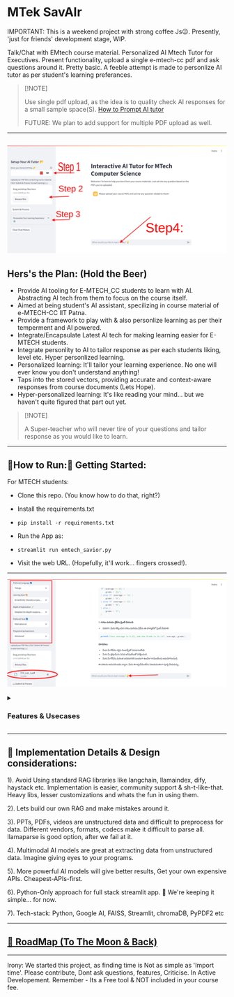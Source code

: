 # MTek SavAIr
IMPORTANT: This is a weekend project with strong coffee Js😉. Presently, 'just for friends' development stage, WIP.

Talk/Chat with EMtech course material. Personalized AI Mtech Tutor for Executives.
Present functionality, upload a single e-mtech-cc pdf and ask questions around it. Pretty basic.
A feeble attempt is made to personlize AI tutor as per student's learning preferances.

> [!NOTE] <p> Use single pdf upload, as the idea is to quality check AI responses for a small sample space(S).
> [How to Prompt AI tutor](https://github.com/AJaySi/E-MTECH-CC/wiki/How-to-prompt-emtech-chatbot)</p>
FUTURE: We plan to add support for multiple PDF upload as well.
---
![](https://github.com/AJaySi/E-MTECH-CC/blob/main/lib/workspace/data/emtech-homepage.png)
---
## Hers's the Plan: (Hold the Beer)

- Provide AI tooling for E-MTECH_CC students to learn with AI. Abstracting AI tech from them to focus on the course itself.
- Aimed at being student's AI assistant, specilizing in course material of e-MTECH-CC IIT Patna.
- Provide a framework to play with & also personlize learning as per their temperment and AI powered.
- Integrate/Encapsulate Latest AI tech for making learning easier for E-MTECH students.
- Integrate personlity to AI to tailor response as per each students liking, level etc. Hyper personlized learning.
- Personalized learning: It'll tailor your learning experience. No one will ever know you don't understand anything!
- Taps into the stored vectors, providing accurate and context-aware responses from course documents (Lets Hope).
- Hyper-personalized learning: It's like reading your mind... but we haven't quite figured that part out yet.

> [!NOTE] <p>A Super-teacher who will never tire of your questions and tailor response as you would like to learn.</p>

---

## 🏃How to Run:🏃 Getting Started:

For MTECH students:

- Clone this repo. (You know how to do that, right?)

- Install the requirements.txt 
- `pip install -r requirements.txt`

- Run the App as:
- `streamlit run emtech_savior.py`

- Visit the web URL. (Hopefully, it'll work... fingers crossed!).

---
![](https://github.com/AJaySi/E-MTECH-CC/blob/main/lib/workspace/data/mtech-tutor1.png)
<details><summary><h3>Features & Usecases</h3></summary>
1). Input slide page contents and ask questions, clarifications, examples etc
2). Input course video for speech to text, get summary, 'what the professor said', 'student questions' etc
Note: 'Sir, please stop video recording', not required as the AI model recognises the main speakers and only transcribes their part.
This is speech diarization.
3). Python code interpetor is present and hence AI can code along with you and explain programming, 'n' number of times.
4). There are inputs which are present to abstract prompting and provide right answers.
5). Multilingual : Convert speech, text, slides to any language you are most comfortable with.
6). Supports Text, Video, Image from PDF & PPT files.

NOTE: To Err is Human & AI...
</details>

---

## 🚧 Implementation Details & Design considerations:

1). Avoid Using standard RAG libraries like langchain, llamaindex, dify, haystack etc. 
Implementation is easier, community support & sh-t-like-that. 
Heavy libs, lesser customizations and whats the fun in using them.

2). Lets build our own RAG and make mistakes around it.

3). PPTs, PDFs, videos are unstructured data and difficult to preprocess for data. 
Different vendors, formats, codecs make it difficult to parse all. llamaparse is good option, after we fail at it.

4). Multimodal AI models are great at extracting data from unstructured data. Imagine giving eyes to your programs.

5). More powerful AI models will give better results, Get your own expensive APIs. Cheapest-APIs-first.

6). Python-Only approach for full stack streamlit app. 🤘 We're keeping it simple... for now.

7). Tech-stack: Python, Google AI, FAISS, Streamlit, chromaDB, PyPDF2 etc 

---

## [🚀 RoadMap (To The Moon & Back)](https://github.com/AJaySi/E-MTECH-CC/wiki/RoadMap)

---

Irony: We started this project, as finding time is Not as simple as 'Import time'.
Please contribute, Dont ask questions, features, Criticise. In Active Developement.
Remember - Its a Free tool & NOT included in your course fee.
